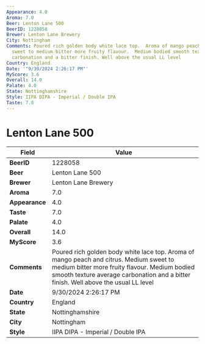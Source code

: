 ```yaml
---
Appearance: 4.0
Aroma: 7.0
Beer: Lenton Lane 500
BeerID: 1228058
Brewer: Lenton Lane Brewery
City: Nottingham
Comments: Poured rich golden body white lace top.  Aroma of mango peach and citrus.  Medium
  sweet to medium bitter more fruity flavour.  Medium bodied smooth texture average
  carbonation and a bitter finish. Well above the usual LL level
Country: England
Date: '"9/30/2024 2:26:17 PM"'
MyScore: 3.6
Overall: 14.0
Palate: 4.0
State: Nottinghamshire
Style: IIPA DIPA - Imperial / Double IPA
Taste: 7.0
---
```


# Lenton Lane 500

| Field         | Value |
|---------------|-------|
| **BeerID** | 1228058 |
| **Beer** | Lenton Lane 500 |
| **Brewer** | Lenton Lane Brewery |
| **Aroma** | 7.0 |
| **Appearance** | 4.0 |
| **Taste** | 7.0 |
| **Palate** | 4.0 |
| **Overall** | 14.0 |
| **MyScore** | 3.6 |
| **Comments** | Poured rich golden body white lace top.  Aroma of mango peach and citrus.  Medium sweet to medium bitter more fruity flavour.  Medium bodied smooth texture average carbonation and a bitter finish. Well above the usual LL level |
| **Date** | 9/30/2024 2:26:17 PM |
| **Country** | England |
| **State** | Nottinghamshire |
| **City** | Nottingham |
| **Style** | IIPA DIPA - Imperial / Double IPA |
